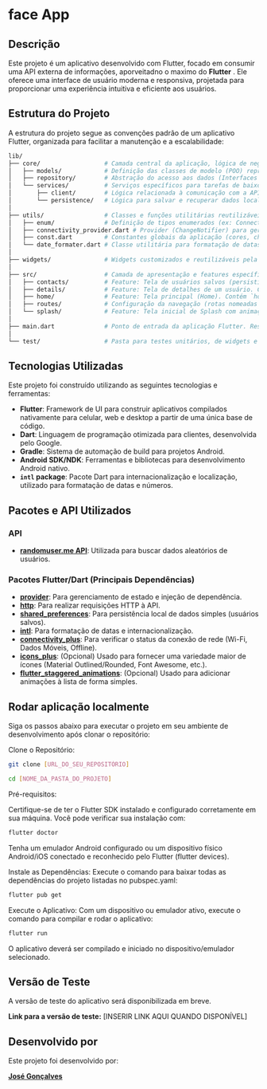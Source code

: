 # face App

## Descrição

Este projeto é um aplicativo desenvolvido com Flutter, focado em consumir uma API externa de informações, aporveitadno o maximo do **Flutter** . Ele oferece uma interface de usuário moderna e responsiva, projetada para proporcionar uma experiência intuitiva e eficiente aos usuários.

## Estrutura do Projeto

A estrutura do projeto segue as convenções padrão de um aplicativo Flutter, organizada para facilitar a manutenção e a escalabilidade:

```bash
lib/
├── core/                  # Camada central da aplicação, lógica de negócio compartilhada.
│   ├── models/            # Definição das classes de modelo (POO) representando os dados (ex: User).
│   ├── repository/        # Abstração do acesso aos dados (Interfaces como `IUserRepository`) e suas implementações (`UserRepositoryImpl`). Conecta os serviços à lógica de negócio.
│   └── services/          # Serviços específicos para tarefas de baixo nível.
│       ├── client/        # Lógica relacionada à comunicação com a API externa (requisições HTTP).
│       └── persistence/   # Lógica para salvar e recuperar dados localmente (ex: SharedPreferences).
│
├── utils/                 # Classes e funções utilitárias reutilizáveis em todo o app.
│   ├── enum/              # Definição de tipos enumerados (ex: ConnectivityStatus).
│   ├── connectivity_provider.dart # Provider (ChangeNotifier) para gerenciar o estado da conexão.
│   ├── const.dart         # Constantes globais da aplicação (cores, chaves, URLs base, etc.).
│   └── date_formater.dart # Classe utilitária para formatação de datas.
│
├── widgets/               # Widgets customizados e reutilizáveis pela UI (ex: `_AnimatedListItem`).
│
├── src/                   # Camada de apresentação e features específicas (telas).
│   ├── contacts/          # Feature: Tela de usuários salvos (persistidos). Contém `contact.dart`, `contact_view.dart`, `contact_view_model.dart`.
│   ├── details/           # Feature: Tela de detalhes de um usuário. Contém `details.dart`, `details_view.dart`, `details_view_model.dart`.
│   ├── home/              # Feature: Tela principal (Home). Contém `home.dart`, `home_view.dart`, `home_view_model.dart`.
│   ├── routes/            # Configuração da navegação (rotas nomeadas `AppRoutes`, classes de argumentos).
│   └── splash/            # Feature: Tela inicial de Splash com animação. Contém `splash.dart`, `splash_view.dart`, `splash_view_model.dart`.
│
├── main.dart              # Ponto de entrada da aplicação Flutter. Responsável pela inicialização, configuração de providers (injeção de dependência) e definição do MaterialApp.
│
└── test/                  # Pasta para testes unitários, de widgets e de integração. (Fora do `lib/`)
```

## Tecnologias Utilizadas

Este projeto foi construído utilizando as seguintes tecnologias e ferramentas:

- **Flutter**: Framework de UI para construir aplicativos compilados nativamente para celular, web e desktop a partir de uma única base de código.
- **Dart**: Linguagem de programação otimizada para clientes, desenvolvida pelo Google.
- **Gradle**: Sistema de automação de build para projetos Android.
- **Android SDK/NDK**: Ferramentas e bibliotecas para desenvolvimento Android nativo.
- **`intl` package**: Pacote Dart para internacionalização e localização, utilizado para formatação de datas e números.

## Pacotes e API Utilizados

### API
* **[randomuser.me API](https://randomuser.me/api/)**: Utilizada para buscar dados aleatórios de usuários.

### Pacotes Flutter/Dart (Principais Dependências)
* **[provider](https://pub.dev/packages/provider)**: Para gerenciamento de estado e injeção de dependência.
* **[http](https://pub.dev/packages/http)**: Para realizar requisições HTTP à API.
* **[shared_preferences](https://pub.dev/packages/shared_preferences)**: Para persistência local de dados simples (usuários salvos).
* **[intl](https://pub.dev/packages/intl)**: Para formatação de datas e internacionalização.
* **[connectivity_plus](https://pub.dev/packages/connectivity_plus)**: Para verificar o status da conexão de rede (Wi-Fi, Dados Móveis, Offline).
* **[icons_plus](https://pub.dev/packages/icons_plus)**: (Opcional) Usado para fornecer uma variedade maior de ícones (Material Outlined/Rounded, Font Awesome, etc.).
* **[flutter_staggered_animations](https://pub.dev/packages/flutter_staggered_animations)**: (Opcional) Usado para adicionar animações à lista de forma simples.

## Rodar aplicação localmente

Siga os passos abaixo para executar o projeto em seu ambiente de desenvolvimento após clonar o repositório:

Clone o Repositório:

```bash
git clone [URL_DO_SEU_REPOSITÓRIO]
```

```bash
cd [NOME_DA_PASTA_DO_PROJETO]
```

Pré-requisitos:

Certifique-se de ter o Flutter SDK instalado e configurado corretamente em sua máquina. Você pode verificar sua instalação com:

```bash
flutter doctor
```

Tenha um emulador Android configurado ou um dispositivo físico Android/iOS conectado e reconhecido pelo Flutter (flutter devices).

Instale as Dependências:
Execute o comando para baixar todas as dependências do projeto listadas no pubspec.yaml:

```bash
flutter pub get
```

Execute o Aplicativo:
Com um dispositivo ou emulador ativo, execute o comando para compilar e rodar o aplicativo:

```bash
flutter run
```

O aplicativo deverá ser compilado e iniciado no dispositivo/emulador selecionado.

## Versão de Teste

A versão de teste do aplicativo será disponibilizada em breve.

**Link para a versão de teste:** [INSERIR LINK AQUI QUANDO DISPONÍVEL]

## Desenvolvido por

Este projeto foi desenvolvido por:

**[José Gonçalves](https://github.com/JoseGoncalvess)**
